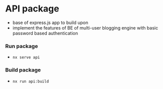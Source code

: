 # API package

- base of express.js app to build upon
- implement the features of BE of multi-user blogging engine with basic password based authentication

### Run package

- `nx serve api`

### Build package

- `nx run api:build`
